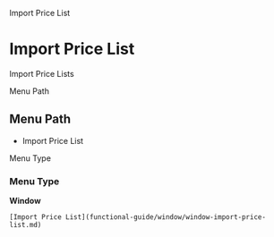 
Import Price List
# Import Price List


Import Price Lists

Menu Path
## Menu Path



- Import Price List

Menu Type
### Menu Type

**Window**


```
[Import Price List](functional-guide/window/window-import-price-list.md)
```